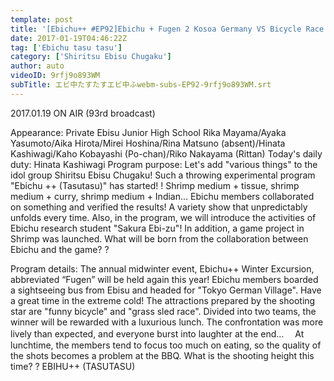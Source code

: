 ```yaml
---
template: post
title: '[Ebichu++ #EP92]Ebichu + Fugen 2 Kosoa Germany VS Bicycle Race During Maintenance'
date: 2017-01-19T04:46:22Z
tag: ['Ebichu tasu tasu']
category: ['Shiritsu Ebisu Chugaku']
author: auto 
videoID: 9rfj9o893WM
subTitle: エビ中たすたすエビ中ふwebm-subs-EP92-9rfj9o893WM.srt
---
```

2017.01.19 ON AIR (93rd broadcast)

Appearance: Private Ebisu Junior High School
Rika Mayama/Ayaka Yasumoto/Aika Hirota/Mirei Hoshina/Rina Matsuno (absent)/Hinata Kashiwagi/Kaho Kobayashi (Po-chan)/Riko Nakayama (Rittan)
Today's daily duty: Hinata Kashiwagi
Program purpose: Let's add "various things" to the idol group Shiritsu Ebisu Chugaku! Such a throwing experimental program "Ebichu ++ (Tasutasu)" has started! !
Shrimp medium + tissue, shrimp medium + curry, shrimp medium + Indian... Ebichu members collaborated on something and verified the results!
A variety show that unpredictably unfolds every time.
Also, in the program, we will introduce the activities of Ebichu research student "Sakura Ebi-zu"!
In addition, a game project in Shrimp was launched. What will be born from the collaboration between Ebichu and the game? ?

Program details: The annual midwinter event, Ebichu++ Winter Excursion, abbreviated “Fugen” will be held again this year! Ebichu members boarded a sightseeing bus from Ebisu and headed for "Tokyo German Village". Have a great time in the extreme cold! The attractions prepared by the shooting star are "funny bicycle" and "grass sled race". Divided into two teams, the winner will be rewarded with a luxurious lunch. The confrontation was more lively than expected, and everyone burst into laughter at the end... 　At lunchtime, the members tend to focus too much on eating, so the quality of the shots becomes a problem at the BBQ. What is the shooting height this time? ?
EBIHU++ (TASUTASU)
